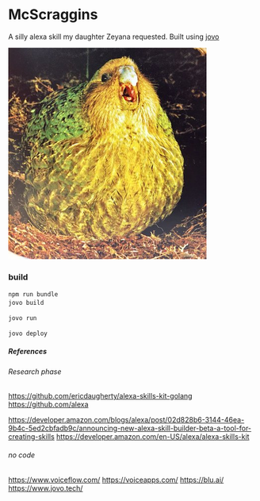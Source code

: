 # McScraggins

A silly alexa skill my daughter Zeyana requested.  Built using [jovo](https://github.com/jovotech/jovo-framework)

![img](scraggins.jpg)

### build

```bash
npm run bundle
jovo build
```

```bash
jovo run
```

```bash
jovo deploy
```

##### References

###### Research phase

https://github.com/ericdaugherty/alexa-skills-kit-golang
https://github.com/alexa

https://developer.amazon.com/blogs/alexa/post/02d828b6-3144-46ea-9b4c-5ed2cbfadb9c/announcing-new-alexa-skill-builder-beta-a-tool-for-creating-skills
https://developer.amazon.com/en-US/alexa/alexa-skills-kit

###### no code 

https://www.voiceflow.com/
https://voiceapps.com/
https://blu.ai/
https://www.jovo.tech/
